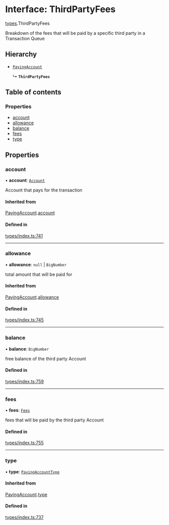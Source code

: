 # Interface: ThirdPartyFees

[types](../wiki/types).ThirdPartyFees

Breakdown of the fees that will be paid by a specific third party in a Transaction Queue

## Hierarchy

- [`PayingAccount`](../wiki/types.PayingAccount)

  ↳ **`ThirdPartyFees`**

## Table of contents

### Properties

- [account](../wiki/types.ThirdPartyFees#account)
- [allowance](../wiki/types.ThirdPartyFees#allowance)
- [balance](../wiki/types.ThirdPartyFees#balance)
- [fees](../wiki/types.ThirdPartyFees#fees)
- [type](../wiki/types.ThirdPartyFees#type)

## Properties

### account

• **account**: [`Account`](../wiki/api.entities.Account.Account)

Account that pays for the transaction

#### Inherited from

[PayingAccount](../wiki/types.PayingAccount).[account](../wiki/types.PayingAccount#account)

#### Defined in

[types/index.ts:741](https://github.com/PolymathNetwork/polymesh-sdk/blob/299ce247/src/types/index.ts#L741)

___

### allowance

• **allowance**: ``null`` \| `BigNumber`

total amount that will be paid for

#### Inherited from

[PayingAccount](../wiki/types.PayingAccount).[allowance](../wiki/types.PayingAccount#allowance)

#### Defined in

[types/index.ts:745](https://github.com/PolymathNetwork/polymesh-sdk/blob/299ce247/src/types/index.ts#L745)

___

### balance

• **balance**: `BigNumber`

free balance of the third party Account

#### Defined in

[types/index.ts:759](https://github.com/PolymathNetwork/polymesh-sdk/blob/299ce247/src/types/index.ts#L759)

___

### fees

• **fees**: [`Fees`](../wiki/types.Fees)

fees that will be paid by the third party Account

#### Defined in

[types/index.ts:755](https://github.com/PolymathNetwork/polymesh-sdk/blob/299ce247/src/types/index.ts#L755)

___

### type

• **type**: [`PayingAccountType`](../wiki/types.PayingAccountType)

#### Inherited from

[PayingAccount](../wiki/types.PayingAccount).[type](../wiki/types.PayingAccount#type)

#### Defined in

[types/index.ts:737](https://github.com/PolymathNetwork/polymesh-sdk/blob/299ce247/src/types/index.ts#L737)

